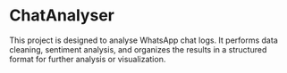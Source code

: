 # ChatAnalyser
 This project is designed to analyse WhatsApp chat logs. It performs data cleaning, sentiment analysis, and organizes the results in a structured format for further analysis or visualization.
